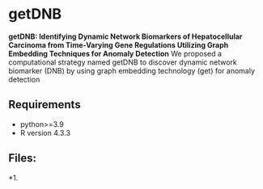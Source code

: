 # getDNB
**getDNB: Identifying Dynamic Network Biomarkers of Hepatocellular Carcinoma from Time-Varying Gene Regulations Utilizing Graph Embedding Techniques for Anomaly Detection**
We proposed a computational strategy named getDNB to discover dynamic network biomarker (DNB) by using graph embedding technology (get) for anomaly detection
## Requirements
* python>=3.9
* R version 4.3.3
## Files:
*1.
